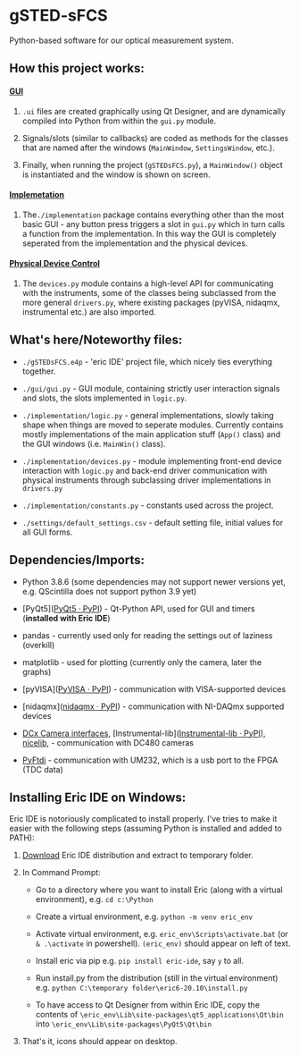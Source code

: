 # gSTED-sFCS

Python-based software for our optical measurement system.

## How this project works:

#### <u>GUI</u>

1. `.ui` files are created graphically using Qt Designer, and are dynamically compiled into Python from within the `gui.py` module.

2. Signals/slots (similar to callbacks) are coded as methods for the classes that are named after the windows (`MainWindow`, `SettingsWindow`, etc.).

3. Finally, when running the project (`gSTEDsFCS.py`), a `MainWindow()` object is instantiated and the window is shown on screen.

#### <u>Implemetation</u>

1. The`./implementation` package contains everything other than the most basic GUI - any button press triggers a slot in `gui.py` which in turn calls a function from the implementation. In this way the GUI is completely seperated from the implementation and the physical devices.

#### <u>Physical Device Control</u>

1. The `devices.py` module contains a high-level API for communicating with the instruments, some of the classes being subclassed from the more general `drivers.py`, where existing packages (pyVISA, nidaqmx, instrumental etc.) are also imported.

## What's here/Noteworthy files:

- `./gSTEDsFCS.e4p` - 'eric IDE' project file, which nicely ties everything together.

- `./gui/gui.py` - GUI module, containing strictly user interaction signals and slots, the slots implemented in `logic.py`.

- `./implementation/logic.py` - general implementations, slowly taking shape when things are moved to seperate modules. Currently contains mostly implementations of the main application stuff (`App()` class) and the GUI windows (i.e. `MainWin()` class).

- `./implementation/devices.py` - module implementing front-end device interaction with `logic.py` and back-end driver communication with physical instruments through subclassing driver implementations in `drivers.py`

- `./implementation/constants.py` - constants used across the project.

- `./settings/default_settings.csv` - default setting file, initial values for all GUI forms.

## Dependencies/Imports:

- Python 3.8.6 (some dependencies may not support newer versions yet, e.g. QScintilla does not support python 3.9 yet)

- [PyQt5]([PyQt5 · PyPI](https://pypi.org/project/PyQt5/)) - Qt-Python API, used for GUI and timers (**installed with Eric IDE**)

- pandas - currently used only for reading the settings out of laziness (overkill)

- matplotlib - used for plotting (currently only the camera, later the graphs)

- [pyVISA]([PyVISA · PyPI](https://pypi.org/project/PyVISA/)) - communication with VISA-supported devices

- [nidaqmx]([nidaqmx · PyPI](https://pypi.org/project/nidaqmx/)) - communication with NI-DAQmx supported devices

- [DCx Camera interfaces](https://www.thorlabs.com/software_pages/ViewSoftwarePage.cfm?Code=ThorCam), [Instrumental-lib]([Instrumental-lib · PyPI](https://pypi.org/project/Instrumental-lib/)), [nicelib](https://pypi.org/project/NiceLib/),  - communication with DC480 cameras

- [PyFtdi](https://eblot.github.io/pyftdi/installation.html) - communication with UM232, which is a usb port to the FPGA (TDC data)

## Installing Eric IDE on Windows:

Eric IDE is notoriously complicated to install properly. I've tries to make it easier with the following steps (assuming Python is installed and added to PATH):

1. [Download](https://sourceforge.net/projects/eric-ide/) Eric IDE distribution and extract to temporary folder.

2. In Command Prompt:
   
   * Go to a directory where you want to install Eric (along with a virtual environment), e.g. `cd c:\Python`
   
   * Create a virtual environment, e.g. `python -m venv eric_env`
   
   * Activate virtual environment, e.g. `eric_env\Scripts\activate.bat` (or `& .\activate` in powershell). `(eric_env)` should appear on left of text.
   
   * Install eric via pip e.g. `pip install eric-ide`, say `y` to all.
   
   * Run install.py from the distribution (still in the virtual environment) e.g. `python C:\temporary folder\eric6-20.10\install.py`
   
   * To have access to Qt Designer from within Eric IDE, copy the contents of `\eric_env\Lib\site-packages\qt5_applications\Qt\bin` into `\eric_env\Lib\site-packages\PyQt5\Qt\bin`

3. That's it, icons should appear on desktop.
